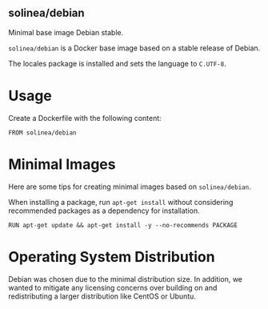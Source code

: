 solinea/debian
---

Minimal base image Debian stable.

`solinea/debian` is a Docker base image based on a stable release of Debian.

The locales package is installed and sets the language to `C.UTF-8`.

# Usage

Create a Dockerfile with the following content:

    FROM solinea/debian

# Minimal Images
Here are some tips for creating minimal images based on `solinea/debian`.

When installing a package, run `apt-get install` without considering recommended packages as a dependency for installation.

    RUN apt-get update && apt-get install -y --no-recommends PACKAGE

# Operating System Distribution
Debian was chosen due to the minimal distribution size. In addition, we wanted
to mitigate any licensing concerns over building on and redistributing a larger
distribution like CentOS or Ubuntu.